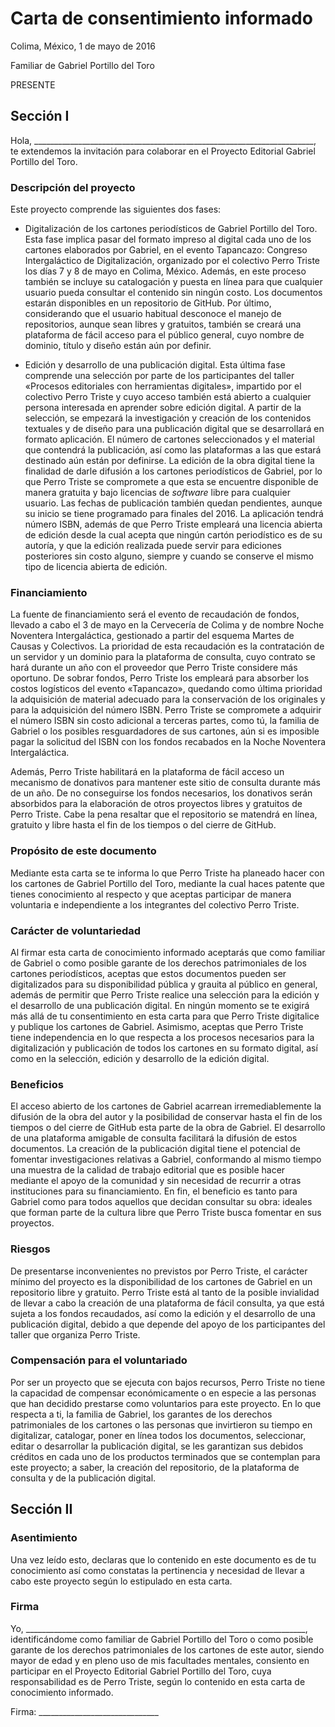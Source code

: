 # Carta de consentimiento informado

Colima, México, 1 de mayo de 2016

Familiar de Gabriel Portillo del Toro

PRESENTE

## Sección I

Hola, ______________________________________________________________________, te extendemos la invitación para colaborar en el Proyecto Editorial Gabriel Portillo del Toro.

### Descripción del proyecto

Este proyecto comprende las siguientes dos fases:

* Digitalización de los cartones periodísticos de Gabriel Portillo del Toro. Esta fase implica pasar del formato impreso al digital cada uno de los cartones elaborados por Gabriel, en el evento Tapancazo: Congreso Intergaláctico de Digitalización, organizado por el colectivo Perro Triste los días 7 y 8 de mayo en Colima, México. Además, en este proceso también se incluye su catalogación y puesta en línea para que cualquier usuario pueda consultar el contenido sin ningún costo. Los documentos estarán disponibles en un repositorio de GitHub. Por último, considerando que el usuario habitual desconoce el manejo de repositorios, aunque sean libres y gratuitos, también se creará una plataforma de fácil acceso para el público general, cuyo nombre de dominio, título y diseño están aún por definir.

* Edición y desarrollo de una publicación digital. Esta última fase comprende una selección por parte de los participantes del taller «Procesos editoriales con herramientas digitales», impartido por el colectivo Perro Triste y cuyo acceso también está abierto a cualquier persona interesada en aprender sobre edición digital. A partir de la selección, se empezará la investigación y creación de los contenidos textuales y de diseño para una publicación digital que se desarrollará en formato aplicación. El número de cartones seleccionados y el material que contendrá la publicación, así como las plataformas a las que estará destinado aún están por definirse. La edición de la obra digital tiene la finalidad de darle difusión a los cartones periodísticos de Gabriel, por lo que Perro Triste se compromete a que esta se encuentre disponible de manera gratuita y bajo licencias de *software* libre para cualquier usuario. Las fechas de publicación también quedan pendientes, aunque su inicio se tiene programado para finales del 2016. La aplicación tendrá número ISBN,  además de que Perro Triste empleará una licencia abierta de edición desde la cual acepta que ningún cartón periodístico es de su autoría, y que la edición realizada puede servir para ediciones posteriores sin costo alguno, siempre y cuando se conserve el mismo tipo de licencia abierta de edición.

### Financiamiento

La fuente de financiamiento será el evento de recaudación de fondos, llevado a cabo el 3 de mayo en la Cervecería de Colima y de nombre Noche Noventera Intergaláctica, gestionado a partir del esquema Martes de Causas y Colectivos. La prioridad de esta recaudación es la contratación de un servidor y un dominio para la plataforma de consulta, cuyo contrato se hará durante un año con el proveedor que Perro Triste considere más oportuno. De sobrar fondos, Perro Triste los empleará para absorber los costos logísticos del evento «Tapancazo», quedando como última prioridad la adquisición de material adecuado para la conservación de los originales y para la adquisición del número ISBN. Perro Triste se compromete a adquirir el número ISBN sin costo adicional a terceras partes, como tú, la familia de Gabriel o los posibles resguardadores de sus cartones, aún si es imposible pagar la solicitud del ISBN con los fondos recabados en la Noche Noventera Intergaláctica.

Además, Perro Triste habilitará en la plataforma de fácil acceso un mecanismo de donativos para mantener este sitio de consulta durante más de un año. De no conseguirse los fondos necesarios, los donativos serán absorbidos para la elaboración de otros proyectos libres y gratuitos de Perro Triste. Cabe la pena resaltar que el repositorio se matendrá en línea, gratuito y libre hasta el fin de los tiempos o del cierre de GitHub.

### Propósito de este documento

Mediante esta carta se te informa lo que Perro Triste ha planeado hacer con los cartones de Gabriel Portillo del Toro, mediante la cual haces patente que tienes conocimiento al respecto  y que aceptas participar de manera voluntaria e independiente a los integrantes del colectivo Perro Triste.

### Carácter de voluntariedad

Al firmar esta carta de conocimiento informado aceptarás que como familiar de Gabriel o como posible garante de los derechos patrimoniales de los cartones periodísticos, aceptas que estos documentos pueden ser digitalizados para su disponibilidad pública y grauita al público en general, además de permitir que Perro Triste realice una selección para la edición y el desarrollo de una publicación digital. En ningún momento se te exigirá más allá de tu consentimiento en esta carta para que Perro Triste digitalice y publique los cartones de Gabriel. Asimismo, aceptas que Perro Triste tiene independencia en lo que respecta a los procesos necesarios para la digitalización y publicación de todos los cartones en su formato digital, así como en la selección, edición y desarrollo de la edición digital.

### Beneficios

El acceso abierto de los cartones de Gabriel acarrean irremediablemente la difusión de la obra del autor y la posibilidad de conservar hasta el fin de los tiempos o del cierre de GitHub esta parte de la obra de Gabriel. El desarrollo de una plataforma amigable de consulta facilitará la difusión de estos documentos. La creación de la publicación digital tiene el potencial de fomentar investigaciones relativas a Gabriel, conformando al mismo tiempo una muestra de la calidad de trabajo editorial que es posible hacer mediante el apoyo de la comunidad y sin necesidad de recurrir a otras instituciones para su financiamiento. En fin, el beneficio es tanto para Gabriel como para todos aquellos que decidan consultar su obra: ideales que forman parte de la cultura libre que Perro Triste busca fomentar en sus proyectos.

### Riesgos

De presentarse inconvenientes no previstos por Perro Triste, el carácter mínimo del proyecto es la disponibilidad de los cartones de Gabriel en un repositorio libre y gratuito. Perro Triste está al tanto de la posible invialidad de llevar a cabo la creación de una plataforma de fácil consulta, ya que está sujeta a los fondos recaudados, así como la edición y el desarrollo de una publicación digital, debido a que depende del apoyo de los participantes del taller que organiza Perro Triste.

### Compensación para el voluntariado

Por ser un proyecto que se ejecuta con bajos recursos, Perro Triste no tiene la capacidad de compensar económicamente o en especie a las personas que han decidido prestarse como voluntarios para este proyecto. En lo que respecta a ti, la familia de Gabriel, los garantes de los derechos patrimoniales de los cartones o las personas que invirtieron su tiempo en digitalizar, catalogar, poner en línea todos los documentos, seleccionar, editar o desarrollar la publicación digital, se les garantizan sus debidos créditos en cada uno de los productos terminados que se contemplan para este proyecto; a saber, la creación del repositorio, de la plataforma de consulta y de la publicación digital.

## Sección II

### Asentimiento

Una vez leído esto, declaras que lo contenido en este documento es de tu conocimiento así como constatas la pertinencia y necesidad de llevar a cabo este proyecto según lo estipulado en esta carta.

### Firma

Yo, ______________________________________________________________________, identificándome como familiar de Gabriel Portillo del Toro o como posible garante de los derechos patrimoniales de los cartones de este autor, siendo mayor de edad y en pleno uso de mis facultades mentales, consiento en participar en el Proyecto Editorial Gabriel Portillo del Toro, cuya responsabilidad es de Perro Triste, según lo contenido en esta carta de conocimiento informado.

Firma: ______________________________
